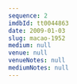 ```yaml
---
sequence: 2
imdbId: tt0044863
date: 2009-01-03
slug: macao-1952
medium: null
venue: null
venueNotes: null
mediumNotes: null
---
```


